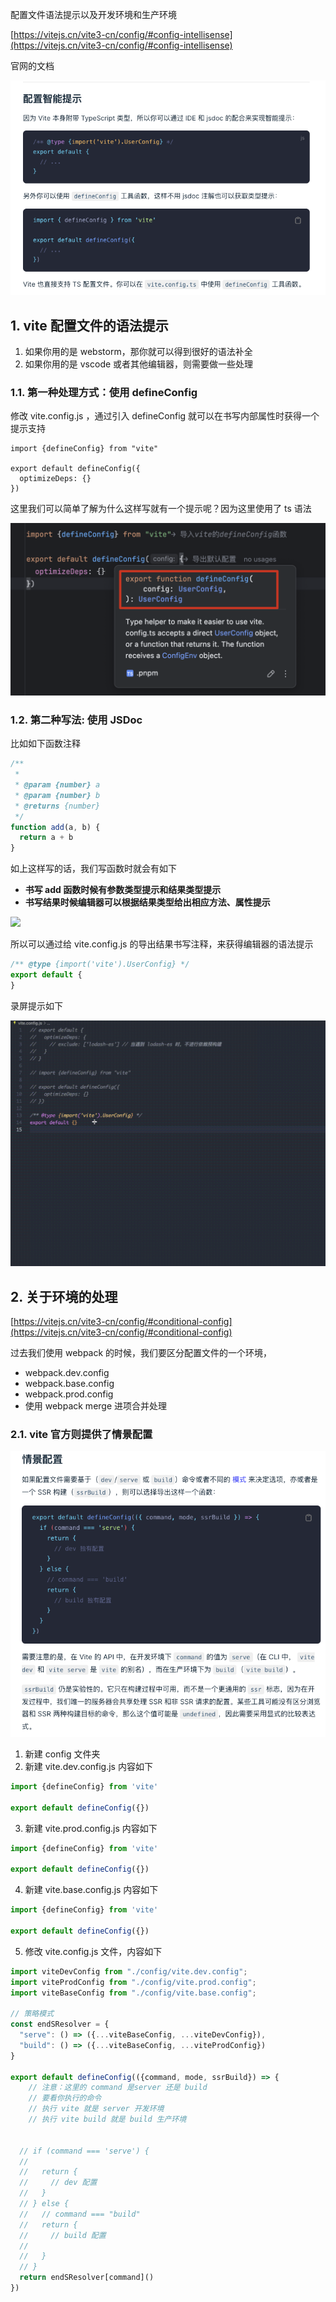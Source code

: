 配置文件语法提示以及开发环境和生产环境

[https://vitejs.cn/vite3-cn/config/#config-intellisense](https://vitejs.cn/vite3-cn/config/#config-intellisense)

官网的文档

![](./assets/1742094543770-8688a9d1-4d10-43da-a90f-4dd78a5df573.png)

## 1. vite 配置文件的语法提示

1. 如果你用的是 webstorm，那你就可以得到很好的语法补全
2. 如果你用的是 vscode 或者其他编辑器，则需要做一些处理

### 1.1. 第一种处理方式：使用 defineConfig

修改 vite.config.js ，通过引入 defineConfig 就可以在书写内部属性时获得一个提示支持

```
import {defineConfig} from "vite"

export default defineConfig({
  optimizeDeps: {}
})
```

这里我们可以简单了解为什么这样写就有一个提示呢？因为这里使用了 ts 语法

![](./assets/1742093152778-e238400e-f87f-44a0-b148-48d0ce3dd18d.png)

### 1.2. 第二种写法: 使用 JSDoc

比如如下函数注释

```js
/**
 *
 * @param {number} a
 * @param {number} b
 * @returns {number}
 */
function add(a, b) {
  return a + b
}
```

如上这样写的话，我们写函数时就会有如下

- **书写 add 函数时候有参数类型提示和结果类型提示**
- **书写结果时候编辑器可以根据结果类型给出相应方法、属性提示**

![](https://cdn.nlark.com/yuque/0/2025/gif/1358855/1742094283093-3f6c4fef-c706-420d-a9ba-b182dcde4cab.gif)

所以可以通过给 vite.config.js 的导出结果书写注释，来获得编辑器的语法提示

```js
/** @type {import('vite').UserConfig} */
export default {
}
```

录屏提示如下

![](./assets/1742094691363-5fbbd49d-6405-4edd-933d-3f2ac91f751a.gif)

## 2. 关于环境的处理

[https://vitejs.cn/vite3-cn/config/#conditional-config](https://vitejs.cn/vite3-cn/config/#conditional-config)

过去我们使用 webpack 的时候，我们要区分配置文件的一个环境，

- webpack.dev.config
- webpack.base.config
- webpack.prod.config
- 使用 webpack merge 进项合并处理

### 2.1. vite 官方则提供了情景配置

![](./assets/1742116803979-620c4a16-4e4f-4858-a5e0-ed6eae4382f5.png)

1. 新建 config 文件夹
2. 新建 vite.dev.config.js 内容如下

```js
import {defineConfig} from 'vite'

export default defineConfig({})
```

3. 新建 vite.prod.config.js 内容如下

```js
import {defineConfig} from 'vite'

export default defineConfig({})
```

4. 新建 vite.base.config.js 内容如下

```js
import {defineConfig} from 'vite'

export default defineConfig({})
```

5. 修改 vite.config.js 文件，内容如下

```js
import viteDevConfig from "./config/vite.dev.config";
import viteProdConfig from "./config/vite.prod.config";
import viteBaseConfig from "./config/vite.base.config";

// 策略模式
const endSResolver = {
  "serve": () => ({...viteBaseConfig, ...viteDevConfig}),
  "build": () => ({...viteBaseConfig, ...viteProdConfig})
}

export default defineConfig(({command, mode, ssrBuild}) => {
	// 注意：这里的 command 是server 还是 build
	// 要看你执行的命令
	// 执行 vite 就是 server 开发环境
	// 执行 vite build 就是 build 生产环境

	
  // if (command === 'serve') {
  //
  //   return {
  //     // dev 配置
  //   }
  // } else {
  //   // command === "build"
  //   return {
  //     // build 配置
  //
  //   }
  // }
  return endSResolver[command]()
})
```